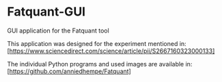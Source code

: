 # Fatquant-GUI
GUI application for the Fatquant tool

This application was designed for the experiment mentioned in:
[https://www.sciencedirect.com/science/article/pii/S2667160323000133]

The individual Python programs and used images are available in:
[https://github.com/anniedhempe/Fatquant]
